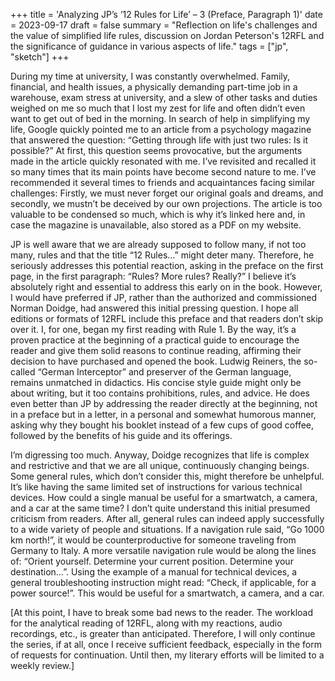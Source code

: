 +++
title = 'Analyzing JP’s ’12 Rules for Life’ – 3 (Preface, Paragraph 1)'
date = 2023-09-17
draft = false
summary = "Reflection on life's challenges and the value of simplified life rules, discussion on Jordan Peterson's 12RFL and the significance of guidance in various aspects of life."
tags = ["jp", "sketch"]
+++

During my time at university, I was constantly overwhelmed. Family, financial, and health issues, a physically demanding part-time job in a warehouse, exam stress at university, and a slew of other tasks and duties weighed on me so much that I lost my zest for life and often didn’t even want to get out of bed in the morning. In search of help in simplifying my life, Google quickly pointed me to an article from a psychology magazine that answered the question: “Getting through life with just two rules: Is it possible?” At first, this question seems provocative, but the arguments made in the article quickly resonated with me. I’ve revisited and recalled it so many times that its main points have become second nature to me. I’ve recommended it several times to friends and acquaintances facing similar challenges: Firstly, we must never forget our original goals and dreams, and secondly, we mustn’t be deceived by our own projections. The article is too valuable to be condensed so much, which is why it’s linked here and, in case the magazine is unavailable, also stored as a PDF on my website.

JP is well aware that we are already supposed to follow many, if not too many, rules and that the title “12 Rules…” might deter many. Therefore, he seriously addresses this potential reaction, asking in the preface on the first page, in the first paragraph: “Rules? More rules? Really?” I believe it’s absolutely right and essential to address this early on in the book. However, I would have preferred if JP, rather than the authorized and commissioned Norman Doidge, had answered this initial pressing question. I hope all editions or formats of 12RFL include this preface and that readers don’t skip over it. I, for one, began my first reading with Rule 1. By the way, it’s a proven practice at the beginning of a practical guide to encourage the reader and give them solid reasons to continue reading, affirming their decision to have purchased and opened the book. Ludwig Reiners, the so-called “German Interceptor” and preserver of the German language, remains unmatched in didactics. His concise style guide might only be about writing, but it too contains prohibitions, rules, and advice. He does even better than JP by addressing the reader directly at the beginning, not in a preface but in a letter, in a personal and somewhat humorous manner, asking why they bought his booklet instead of a few cups of good coffee, followed by the benefits of his guide and its offerings.

I’m digressing too much. Anyway, Doidge recognizes that life is complex and restrictive and that we are all unique, continuously changing beings. Some general rules, which don’t consider this, might therefore be unhelpful. It’s like having the same limited set of instructions for various technical devices. How could a single manual be useful for a smartwatch, a camera, and a car at the same time? I don’t quite understand this initial presumed criticism from readers. After all, general rules can indeed apply successfully to a wide variety of people and situations. If a navigation rule said, “Go 1000 km north!”, it would be counterproductive for someone traveling from Germany to Italy. A more versatile navigation rule would be along the lines of: “Orient yourself. Determine your current position. Determine your destination…”. Using the example of a manual for technical devices, a general troubleshooting instruction might read: “Check, if applicable, for a power source!”. This would be useful for a smartwatch, a camera, and a car.

[At this point, I have to break some bad news to the reader. The workload for the analytical reading of 12RFL, along with my reactions, audio recordings, etc., is greater than anticipated. Therefore, I will only continue the series, if at all, once I receive sufficient feedback, especially in the form of requests for continuation. Until then, my literary efforts will be limited to a weekly review.]